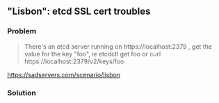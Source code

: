 ## "Lisbon": etcd SSL cert troubles

### Problem

> There's an etcd server running on https://localhost:2379 , get the value for the key "foo", ie etcdctl get foo or curl https://localhost:2379/v2/keys/foo

https://sadservers.com/scenario/lisbon

### Solution


